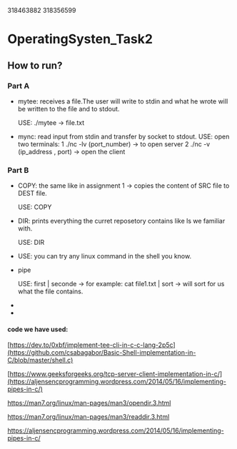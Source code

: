 318463882 318356599
# OperatingSysten_Task2

## How to run?
### Part A

* mytee: receives a file.The user will write to stdin and what he wrote will be written to the file and to stdout.

  USE: ./mytee -> file.txt

* mync: read input from stdin and transfer by socket to stdout.
  USE: open two terminals:
  1 ./nc -lv (port_number) -> to open server
  2 ./nc -v (ip_address , port) -> open the client

### Part B

* COPY: the same like in assignment 1 -> copies the content of SRC file to DEST file.

  USE: COPY
  
* DIR: prints everything the curret reposetory contains like ls we familiar with.

  USE: DIR
  
* USE:  you can try any linux command in the shell you know.

* pipe

  USE:  first | seconde -> for example: cat file1.txt | sort -> will sort for us what the file contains.
  
*

*



#### code we have used:
[https://dev.to/0xbf/implement-tee-cli-in-c-c-lang-2p5c](https://github.com/csabagabor/Basic-Shell-implementation-in-C/blob/master/shell.c)
 
[https://www.geeksforgeeks.org/tcp-server-client-implementation-in-c/](https://aljensencprogramming.wordpress.com/2014/05/16/implementing-pipes-in-c/)

https://man7.org/linux/man-pages/man3/opendir.3.html

https://man7.org/linux/man-pages/man3/readdir.3.html

https://aljensencprogramming.wordpress.com/2014/05/16/implementing-pipes-in-c/
